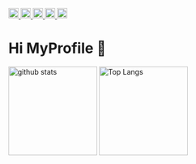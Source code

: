 
<!-- view -->
<p align="left">
  <!-- github profile view -->
  <a href="https://github.com/unSerori">
    <img height="20" src="https://komarev.com/ghpvc/?username=unSerori" />
  </a>
  <!-- github followers -->
  <a href="https://github.com/unSerori?tab=followers">
    <img height="20" src="https://img.shields.io/github/followers/unSerori?label=follow&logo=github&style=flat" />
  </a>
  <!-- qiita post -->
  <a href="http://qiita.com/unSerori">
    <img height="20" src="https://qiita-badge.apiapi.app/s/unSerori/posts.svg" />
  </a>
  <!-- qiita contribution -->
  <a href="http://qiita.com/unSerori">
    <img height="20" src="https://qiita-badge.apiapi.app/s/unSerori/contributions.svg" />
  </a>
  <a href="http://x.com/AskaInoue"><img height="20" src="https://img.shields.io/twitter/follow/AskaInoue?style=flat&logo=x" /></a>
  </a>
</p>

<!-- Hi -->
# Hi MyProfile 👋

<!-- stats & lang -->
<p align="left">
  <!-- Stats -->
  <img alt="github stats" height="175px" src="https://github-readme-stats.vercel.app/api?username=unSerori&show_icons=true&theme=tokyonight" />
  <!-- Most used lang -->
  <img alt="Top Langs" height="175px" src="https://github-readme-stats.vercel.app/api/top-langs/?username=unSerori&layout=compact&theme=tokyonight" />
</p>

<!-- skill -->

<!-- description -->

<!-- trophy -->

<!-- caterpillar -->

<!-- pin -->
